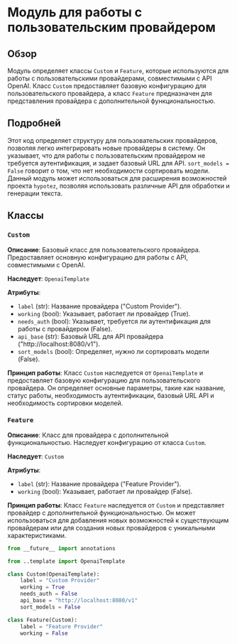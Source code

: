 # Модуль для работы с пользовательским провайдером

## Обзор

Модуль определяет классы `Custom` и `Feature`, которые используются для работы с пользовательскими провайдерами, совместимыми с API OpenAI. Класс `Custom` предоставляет базовую конфигурацию для пользовательского провайдера, а класс `Feature` предназначен для представления провайдера с дополнительной функциональностью.

## Подробней

Этот код определяет структуру для пользовательских провайдеров, позволяя легко интегрировать новые провайдеры в систему. Он указывает, что для работы с пользовательским провайдером не требуется аутентификация, и задает базовый URL для API. `sort_models = False` говорит о том, что нет необходимости сортировать модели.
Данный модуль может использоваться для расширения возможностей проекта `hypotez`, позволяя использовать различные API для обработки и генерации текста.

## Классы

### `Custom`

**Описание**: Базовый класс для пользовательского провайдера. Предоставляет основную конфигурацию для работы с API, совместимыми с OpenAI.

**Наследует**: `OpenaiTemplate`

**Атрибуты**:
- `label` (str): Название провайдера ("Custom Provider").
- `working` (bool): Указывает, работает ли провайдер (True).
- `needs_auth` (bool): Указывает, требуется ли аутентификация для работы с провайдером (False).
- `api_base` (str): Базовый URL для API провайдера ("http://localhost:8080/v1").
- `sort_models` (bool): Определяет, нужно ли сортировать модели (False).

**Принцип работы**:
Класс `Custom` наследуется от `OpenaiTemplate` и предоставляет базовую конфигурацию для пользовательского провайдера. Он определяет основные параметры, такие как название, статус работы, необходимость аутентификации, базовый URL API и необходимость сортировки моделей.

### `Feature`

**Описание**: Класс для провайдера с дополнительной функциональностью. Наследует конфигурацию от класса `Custom`.

**Наследует**: `Custom`

**Атрибуты**:
- `label` (str): Название провайдера ("Feature Provider").
- `working` (bool): Указывает, работает ли провайдер (False).

**Принцип работы**:
Класс `Feature` наследуется от `Custom` и представляет провайдер с дополнительной функциональностью. Он может использоваться для добавления новых возможностей к существующим провайдерам или для создания новых провайдеров с уникальными характеристиками.

```python
from __future__ import annotations

from ..template import OpenaiTemplate

class Custom(OpenaiTemplate):
    label = "Custom Provider"
    working = True
    needs_auth = False
    api_base = "http://localhost:8080/v1"
    sort_models = False

class Feature(Custom):
    label = "Feature Provider"
    working = False
